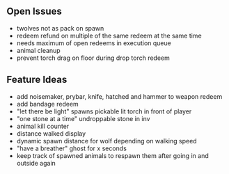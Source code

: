 ## Open Issues

- twolves not as pack on spawn
- redeem refund on multiple of the same redeem at the same time
- needs maximum of open redeems in execution queue
- animal cleanup
- prevent torch drag on floor during drop torch redeem

## Feature Ideas

- add noisemaker, prybar, knife, hatched and hammer to weapon redeem
- add bandage redeem
- "let there be light" spawns pickable lit torch in front of player
- "one stone at a time" undroppable stone in inv
- animal kill counter
- distance walked display
- dynamic spawn distance for wolf depending on walking speed
- "have a breather" ghost for x seconds
- keep track of spawned animals to respawn them after going in and outside again